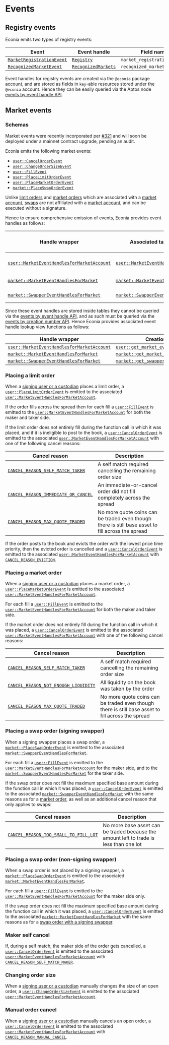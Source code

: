 # Events

## Registry events

Econia emits two types of registry events:

| Event                       | Event handle          | Field name                   |
| --------------------------- | --------------------- | ---------------------------- |
| [`MarketRegistrationEvent`] | [`Registry`]          | `market_registration_events` |
| [`RecognizedMarketEvent`]   | [`RecognizedMarkets`] | `recognized_market_events`   |

Event handles for registry events are created via the `@econia` package account, and are stored as fields in `key`-able resources stored under the `@econia` account.
Hence they can be easily queried via the Aptos node [events by event handle API].

## Market events

### Schemas

Market events were recently incorporated per [#321] and will soon be deployed under a mainnet contract upgrade, pending an audit.

Econia emits the following market events:

- [`user::CancelOrderEvent`]
- [`user::ChangeOrderSizeEvent`]
- [`user::FillEvent`]
- [`user::PlaceLimitOrderEvent`]
- [`user::PlaceMarketOrderEvent`]
- [`market::PlaceSwapOrderEvent`]

Unlike [limit orders] and [market orders] which are associated with a [market account], [swaps] are not affiliated with a [market account], and can be executed without a signature.

Hence to ensure comprehensive emission of events, Econia provides event handles as follows:

| Handle wrapper                               | Associated table                | Table indexed by                    |
| -------------------------------------------- | ------------------------------- | ----------------------------------- |
| [`user::MarketEventHandlesForMarketAccount`] | [`user::MarketEventHandles`]    | [Market account ID][market account] |
| [`market::MarketEventHandlesForMarket`]      | [`market::MarketEventHandles`]  | [Market ID][markets]                |
| [`market::SwapperEventHandlesForMarket`]     | [`market::SwapperEventHandles`] | [Market ID][markets]                |

Since these event handles are stored inside tables they cannot be queried via the [events by event handle API], and as such must be queried via the [events by creation number API].
Hence Econia provides associated event handle lookup view functions as follows:

| Handle wrapper                               | Creation info view function                           |
| -------------------------------------------- | ----------------------------------------------------- |
| [`user::MarketEventHandlesForMarketAccount`] | [`user::get_market_event_handle_creation_numbers`]    |
| [`market::MarketEventHandlesForMarket`]      | [`market::get_market_event_handle_creation_info`]     |
| [`market::SwapperEventHandlesForMarket`]     | [`market::get_swapper_event_handle_creation_numbers`] |

### Placing a limit order

When a [signing user or a custodian][market account] places a limit order, a [`user::PlaceLimitOrderEvent`] is emitted to the associated [`user::MarketEventHandlesForMarketAccount`].

If the order fills across the spread then for each fill a [`user::FillEvent`] is emitted to the [`user::MarketEventHandlesForMarketAccount`] for both the maker and taker side.

If the limit order does not entirely fill during the function call in which it was placed, and if it is ineligible to post to the book, a [`user::CancelOrderEvent`] is emitted to the associated [`user::MarketEventHandlesForMarketAccount`] with one of the following cancel reasons:

| Cancel reason                         | Description                                                                                       |
| ------------------------------------- | ------------------------------------------------------------------------------------------------- |
| [`CANCEL_REASON_SELF_MATCH_TAKER`]    | A self match required cancelling the remaining order size                                         |
| [`CANCEL_REASON_IMMEDIATE_OR_CANCEL`] | An immediate-or-cancel order did not fill completely across the spread                            |
| [`CANCEL_REASON_MAX_QUOTE_TRADED`]    | No more quote coins can be traded even though there is still base asset to fill across the spread |

If the order posts to the book and evicts the order with the lowest price time priority, then the evicted order is cancelled and a [`user::CancelOrderEvent`] is emitted to the associated [`user::MarketEventHandlesForMarketAccount`] with [`CANCEL_REASON_EVICTION`].

### Placing a market order

When a [signing user or a custodian][market account] places a market order, a [`user::PlaceMarketOrderEvent`] is emitted to the associated [`user::MarketEventHandlesForMarketAccount`].

For each fill a [`user::FillEvent`] is emitted to the [`user::MarketEventHandlesForMarketAccount`] for both the maker and taker side.

If the market order does not entirely fill during the function call in which it was placed, a [`user::CancelOrderEvent`] is emitted to the associated [`user::MarketEventHandlesForMarketAccount`] with one of the following cancel reasons:

| Cancel reason                          | Description                                                                                       |
| -------------------------------------- | ------------------------------------------------------------------------------------------------- |
| [`CANCEL_REASON_SELF_MATCH_TAKER`]     | A self match required cancelling the remaining order size                                         |
| [`CANCEL_REASON_NOT_ENOUGH_LIQUIDITY`] | All liquidity on the book was taken by the order                                                  |
| [`CANCEL_REASON_MAX_QUOTE_TRADED`]     | No more quote coins can be traded even though there is still base asset to fill across the spread |

### Placing a swap order (signing swapper)

When a signing swapper places a swap order, a [`market::PlaceSwapOrderEvent`] is emitted to the associated [`market::SwapperEventHandlesForMarket`].

For each fill a [`user::FillEvent`] is emitted to the [`user::MarketEventHandlesForMarketAccount`] for the maker side, and to the [`market::SwapperEventHandlesForMarket`] for the taker side.

If the swap order does not fill the maximum specified base amount during the function call in which it was placed, a [`user::CancelOrderEvent`] is emitted to the associated [`market::SwapperEventHandlesForMarket`] with the same reasons as for a [market order], as well as an additional cancel reason that only applies to swaps:

| Cancel reason                           | Description                                                                            |
| --------------------------------------- | -------------------------------------------------------------------------------------- |
| [`CANCEL_REASON_TOO_SMALL_TO_FILL_LOT`] | No more base asset can be traded because the amount left to trade is less than one lot |

### Placing a swap order (non-signing swapper)

When a swap order is not placed by a signing swapper, a [`market::PlaceSwapOrderEvent`] is emitted to the associated [`market::MarketEventHandlesForMarket`].

For each fill a [`user::FillEvent`] is emitted to the [`user::MarketEventHandlesForMarketAccount`] for the maker side only.

If the swap order does not fill the maximum specified base amount during the function call in which it was placed, a [`user::CancelOrderEvent`] is emitted to the associated [`market::MarketEventHandlesForMarket`] with the same reasons as for a [swap order with a signing swapper].

### Maker self cancel

If, during a self match, the maker side of the order gets cancelled, a [`user::CancelOrderEvent`] is emitted to the associated [`user::MarketEventHandlesForMarketAccount`] with [`CANCEL_REASON_SELF_MATCH_MAKER`].

### Changing order size

When a [signing user or a custodian][market account] manually changes the size of an open order, a [`user::ChangeOrderSizeEvent`] is emitted to the associated [`user::MarketEventHandlesForMarketAccount`].

### Manual order cancel

When a [signing user or a custodian][market account] manually cancels an open order, a [`user::CancelOrderEvent`] is emitted to the associated [`user::MarketEventHandlesForMarketAccount`] with [`CANCEL_REASON_MANUAL_CANCEL`].

[#321]: https://github.com/econia-labs/econia/pull/321
[events by creation number api]: https://fullnode.mainnet.aptoslabs.com/v1/spec#/operations/get_events_by_creation_number
[events by event handle api]: https://fullnode.mainnet.aptoslabs.com/v1/spec#/operations/get_events_by_event_handle
[limit orders]: ../overview/matching.md#limit-orders
[market account]: ../overview/market-accounts.md
[market order]: #placing-a-market-order
[market orders]: ../overview/matching.md#market-orders
[markets]: ../overview/registry.md
[swap order with a signing swapper]: #placing-a-swap-order-signing-swapper
[swaps]: ../overview/matching.md#swaps
[`cancel_reason_eviction`]: https://github.com/econia-labs/econia/blob/main/src/move/econia/doc/user.md#0xc0deb00c_user_CANCEL_REASON_EVICTION
[`cancel_reason_immediate_or_cancel`]: https://github.com/econia-labs/econia/blob/main/src/move/econia/doc/user.md#0xc0deb00c_user_CANCEL_REASON_IMMEDIATE_OR_CANCEL
[`cancel_reason_manual_cancel`]: https://github.com/econia-labs/econia/blob/main/src/move/econia/doc/user.md#0xc0deb00c_user_CANCEL_REASON_MANUAL_CANCEL
[`cancel_reason_max_quote_traded`]: https://github.com/econia-labs/econia/blob/main/src/move/econia/doc/user.md#0xc0deb00c_user_CANCEL_REASON_MAX_QUOTE_TRADED
[`cancel_reason_not_enough_liquidity`]: https://github.com/econia-labs/econia/blob/main/src/move/econia/doc/user.md#0xc0deb00c_user_CANCEL_REASON_NOT_ENOUGH_LIQUIDITY
[`cancel_reason_self_match_maker`]: https://github.com/econia-labs/econia/blob/main/src/move/econia/doc/user.md#0xc0deb00c_user_CANCEL_REASON_SELF_MATCH_MAKER
[`cancel_reason_self_match_taker`]: https://github.com/econia-labs/econia/blob/main/src/move/econia/doc/user.md#0xc0deb00c_user_CANCEL_REASON_SELF_MATCH_TAKER
[`cancel_reason_too_small_to_fill_lot`]: https://github.com/econia-labs/econia/blob/main/src/move/econia/doc/user.md#0xc0deb00c_user_CANCEL_REASON_TOO_SMALL_TO_FILL_LOT
[`market::get_market_event_handle_creation_info`]: https://github.com/econia-labs/econia/blob/main/src/move/econia/doc/market.md#function-get_market_event_handle_creation_info
[`market::get_swapper_event_handle_creation_numbers`]: https://github.com/econia-labs/econia/blob/main/src/move/econia/doc/market.md#function-get_swapper_event_handle_creation_numbers
[`market::marketeventhandlesformarket`]: https://github.com/econia-labs/econia/blob/main/src/move/econia/doc/market.md#struct-marketeventhandlesformarket
[`market::marketeventhandles`]: https://github.com/econia-labs/econia/blob/main/src/move/econia/doc/market.md#resource-marketeventhandles
[`market::placeswaporderevent`]: https://github.com/econia-labs/econia/blob/main/src/move/econia/doc/user.md#struct-placeswaporderevent
[`market::swappereventhandlesformarket`]: https://github.com/econia-labs/econia/blob/main/src/move/econia/doc/market.md#struct-swappereventhandlesformarket
[`market::swappereventhandles`]: https://github.com/econia-labs/econia/blob/main/src/move/econia/doc/market.md#resource-swappereventhandles
[`marketregistrationevent`]: https://github.com/econia-labs/econia/blob/main/src/move/econia/doc/registry.md#struct-marketregistrationevent
[`recognizedmarketevent`]: https://github.com/econia-labs/econia/blob/main/src/move/econia/doc/registry.md#struct-recognizedmarketevent
[`recognizedmarkets`]: https://github.com/econia-labs/econia/blob/main/src/move/econia/doc/registry.md#resource-recognizedmarkets
[`registry`]: https://github.com/econia-labs/econia/blob/main/src/move/econia/doc/registry.md#resource-registry
[`user::cancelorderevent`]: https://github.com/econia-labs/econia/blob/main/src/move/econia/doc/user.md#struct-cancelorderevent
[`user::changeordersizeevent`]: https://github.com/econia-labs/econia/blob/main/src/move/econia/doc/user.md#struct-changeordersizeevent
[`user::fillevent`]: https://github.com/econia-labs/econia/blob/main/src/move/econia/doc/user.md#struct-fillevent
[`user::get_market_event_handle_creation_numbers`]: https://github.com/econia-labs/econia/blob/main/src/move/econia/doc/user.md#function-get_market_event_handle_creation_numbers
[`user::marketeventhandlesformarketaccount`]: https://github.com/econia-labs/econia/blob/main/src/move/econia/doc/user.md#struct-marketeventhandlesformarketaccount
[`user::marketeventhandles`]: https://github.com/econia-labs/econia/blob/main/src/move/econia/doc/user.md#resource-marketeventhandles
[`user::placelimitorderevent`]: https://github.com/econia-labs/econia/blob/main/src/move/econia/doc/user.md#struct-placelimitorderevent
[`user::placemarketorderevent`]: https://github.com/econia-labs/econia/blob/main/src/move/econia/doc/user.md#struct-placemarketorderevent
